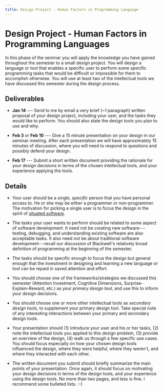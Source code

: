 ```yaml
---
title: Design Project - Human Factors in Programming Language
---
```



# Design Project - Human Factors in Programming Languages

In this phase of the seminar you will apply the knowledge you have gained
throughout the semester to a small design project. You will design a language
or tool that enables a specific user to perform some specific programming tasks
that would be difficult or impossible for them to accomplish otherwise. You
will use at least two of the intellectual tools we have discussed this semester
during the design process.


## Deliverables

 * **Jan 14** --- Send to me by email a very brief (~1 paragraph) written
   proposal of your design project, including your user, and the tasks they
   would like to perform. You should also state the design tools you plan to
   use and why.

 * **Feb 3** or **Feb 10** --- Give a 15 minute presentation on your design in
   our seminar meeting. After each presentation we will have approximately 15
   minutes of discussion, where you will need to respond to questions and
   possibly defend your design.

 * **Feb 17** --- Submit a short written document providing the rationale for
   your design decisions in terms of the chosen intellectual tools, and your
   experience applying the tools.


## Details

 * Your user should be a single, *specific* person that you have personal
   access to. He or she may be either a programmer or non-programmer. The
   motivation for picking a single user is to focus the design in the spirit of
   [situated software](http://www.shirky.com/writings/situated_software.html). 

 * The tasks your user wants to perform should be related to some aspect of
   software development. It need not be creating new software---testing,
   debugging, and understanding existing software are also acceptable tasks.
   It also need not be about traditional software development---recall our
   discussion of Blackwell's relatively broad definition of programming at the
   beginning of the semester.
 
 * The tasks should be specific enough to focus the design but general enough
   that the investment in designing and learning a new language or tool can be
   repaid in saved attention and effort.

 * You should choose one of the frameworks/strategies we discussed this semester
   (Attention Investment, Cognitive Dimensions, Surprise-Explain-Reward, etc.)
   as your *primary design tool*, and use this to inform your design decisions.

 * You should choose one or more other intellectual tools as *secondary design
   tools*, to supplement your primary design tool. Take special note of any
   interesting interactions between your primary and secondary design tools.

 * Your presentation should (1) introduce your user and his or her tasks, (2)
   note the intellectual tools you applied to this design problem, (3) provide
   an overview of the design, (4) walk us through a few specific use cases. You
   should focus especially on how your chosen design tools influenced the
   design, where they were helpful, where they weren't, and where they
   interacted with each other.

 * The written document you submit should briefly summarize the main points of
   your presentation. Once again, it should focus on motivating your design
   decisions in terms of the design tools, and your experience using the design
   tools. No more than two pages, and less is fine. I recommend some bulleted
   lists. :-)
